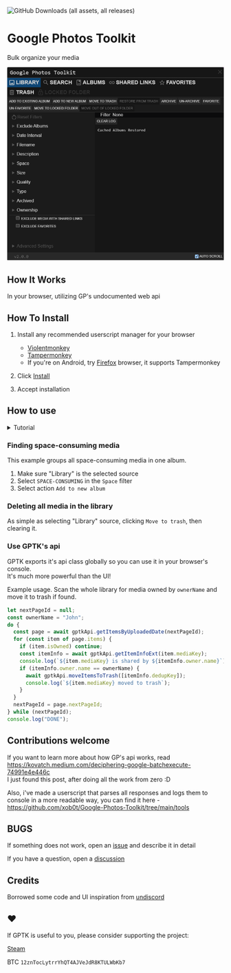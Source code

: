 ![GitHub Downloads (all assets, all releases)](https://img.shields.io/github/downloads/xob0t/Google-Photos-Toolkit/total)

# Google Photos Toolkit

Bulk organize your media

![demo](media/demo.png)

## How It Works

In your browser, utilizing GP's undocumented web api

## How To Install

1. Install any recommended userscript manager for your browser

   - [Violentmonkey](https://violentmonkey.github.io/)
   - [Tampermonkey](https://www.tampermonkey.net/)
   - If you're on Android, try [Firefox](https://www.mozilla.org/firefox/browsers/mobile/android/) browser, it supports Tampermonkey

2. Click [Install](https://github.com/xob0t/Google-Photos-Toolkit/releases/latest/download/google_photos_toolkit.user.js)
3. Accept installation

## How to use

<details>
  <summary>Tutorial</summary>

1. Go to [photos.google.com](https://photos.google.com/) and click the GPTK icon in the top bar to open it

   ![demo](media/tutorial/step0.png)

2. Select a source from which to read from:

   ![demo](media/tutorial/step1.png)

3. Use Filters to filter found items with:

   ![demo](media/tutorial/step2.png)

4. Select an action to apply to found items:

   ![demo](media/tutorial/step3.png)

</details>

### Finding space-consuming media

This example groups all space-consuming media in one album.

1. Make sure "Library" is the selected source
2. Select `SPACE-CONSUMING` in the `Space` filter
3. Select action `Add to new album`

### Deleting all media in the library

As simple as selecting "Library" source, clicking `Move to trash`, then clearing it.

### Use GPTK's api

GPTK exports it's api class globally so you can use it in your browser's console.  
It's much more powerful than the UI!

Example usage.
Scan the whole library for media owned by `ownerName` and move it to trash if found.

```js
let nextPageId = null;
const ownerName = "John";
do {
  const page = await gptkApi.getItemsByUploadedDate(nextPageId);
  for (const item of page.items) {
    if (item.isOwned) continue;
    const itemInfo = await gptkApi.getItemInfoExt(item.mediaKey);
    console.log(`${item.mediaKey} is shared by ${itemInfo.owner.name}`);
    if (itemInfo.owner.name == ownerName) {
      await gptkApi.moveItemsToTrash([itemInfo.dedupKey]);
      console.log(`${item.mediaKey} moved to trash`);
    }
  }
  nextPageId = page.nextPageId;
} while (nextPageId);
console.log("DONE");
```

## Contributions welcome

If you want to learn more about how GP's api works, read https://kovatch.medium.com/deciphering-google-batchexecute-74991e4e446c  
I just found this post, after doing all the work from zero :D

Also, i've made a userscript that parses all responses and logs them to console in a more readable way, you can find it here - https://github.com/xob0t/Google-Photos-Toolkit/tree/main/tools

## BUGS

If something does not work, open an [issue](https://github.com/xob0t/Google-Photos-Toolkit/issues) and describe it in detail

If you have a question, open a [discussion](https://github.com/xob0t/Google-Photos-Toolkit/discussions)

## Credits

Borrowed some code and UI inspiration from [undiscord](https://github.com/victornpb/undiscord)

## ♥

If GPTK is useful to you, please consider supporting the project:

[Steam](https://steamcommunity.com/tradeoffer/new/?partner=108584965&token=BXrJr_O7)

BTC `12znTocLytrrYhQT4AJVeJdR8KTULWbKb7`
